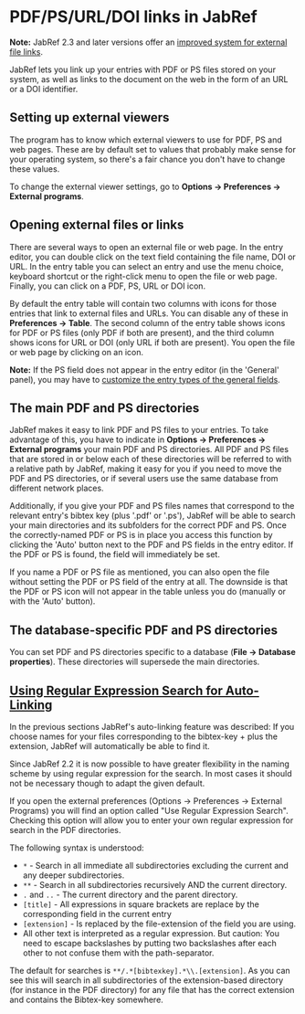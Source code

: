 PDF/PS/URL/DOI links in JabRef
==============================

**Note:** JabRef 2.3 and later versions offer an [improved system for external file links](FileLinks.html).

JabRef lets you link up your entries with PDF or PS files stored on your system, as well as links to the document on the web in the form of an URL or a DOI identifier.

Setting up external viewers
---------------------------

The program has to know which external viewers to use for PDF, PS and web pages. These are by default set to values that probably make sense for your operating system, so there's a fair chance you don't have to change these values.

To change the external viewer settings, go to **Options -&gt; Preferences -&gt; External programs**.

Opening external files or links
-------------------------------

There are several ways to open an external file or web page. In the entry editor, you can double click on the text field containing the file name, DOI or URL. In the entry table you can select an entry and use the menu choice, keyboard shortcut or the right-click menu to open the file or web page. Finally, you can click on a PDF, PS, URL or DOI icon.

By default the entry table will contain two columns with icons for those entries that link to external files and URLs. You can disable any of these in **Preferences -&gt; Table**. The second column of the entry table shows icons for PDF or PS files (only PDF if both are present), and the third column shows icons for URL or DOI (only URL if both are present). You open the file or web page by clicking on an icon.

**Note:** If the PS field does not appear in the entry editor (in the 'General' panel), you may have to [customize the entry types of the general fields](GeneralFields.html).

The main PDF and PS directories
-------------------------------

JabRef makes it easy to link PDF and PS files to your entries. To take advantage of this, you have to indicate in **Options -&gt; Preferences -&gt; External programs** your main PDF and PS directories. All PDF and PS files that are stored in or below each of these directories will be referred to with a relative path by JabRef, making it easy for you if you need to move the PDF and PS directories, or if several users use the same database from different network places.

Additionally, if you give your PDF and PS files names that correspond to the relevant entry's bibtex key (plus '.pdf' or '.ps'), JabRef will be able to search your main directories and its subfolders for the correct PDF and PS. Once the correctly-named PDF or PS is in place you access this function by clicking the 'Auto' button next to the PDF and PS fields in the entry editor. If the PDF or PS is found, the field will immediately be set.

If you name a PDF or PS file as mentioned, you can also open the file without setting the PDF or PS field of the entry at all. The downside is that the PDF or PS icon will not appear in the table unless you do (manually or with the 'Auto' button).

The database-specific PDF and PS directories
--------------------------------------------

You can set PDF and PS directories specific to a database (**File -&gt; Database properties**). These directories will supersede the main directories.

<a href="" id="RegularExpressionSearch">Using Regular Expression Search for Auto-Linking</a>
--------------------------------------------------------------------------------------------

In the previous sections JabRef's auto-linking feature was described: If you choose names for your files corresponding to the bibtex-key + plus the extension, JabRef will automatically be able to find it.

Since JabRef 2.2 it is now possible to have greater flexibility in the naming scheme by using regular expression for the search. In most cases it should not be necessary though to adapt the given default.

If you open the external preferences (Options -&gt; Preferences -&gt; External Programs) you will find an option called "Use Regular Expression Search". Checking this option will allow you to enter your own regular expression for search in the PDF directories.

The following syntax is understood:

-   `*` - Search in all immediate all subdirectories excluding the current and any deeper subdirectories.
-   `**` - Search in all subdirectories recursively AND the current directory.
-   `.` and `..` - The current directory and the parent directory.
-   `[title]` - All expressions in square brackets are replace by the corresponding field in the current entry
-   `[extension]` - Is replaced by the file-extension of the field you are using.
-   All other text is interpreted as a regular expression. But caution: You need to escape backslashes by putting two backslashes after each other to not confuse them with the path-separator.

The default for searches is `**/.*[bibtexkey].*\\.[extension]`. As you can see this will search in all subdirectories of the extension-based directory (for instance in the PDF directory) for any file that has the correct extension and contains the Bibtex-key somewhere.
